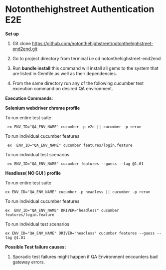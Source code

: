 # Notonthehighstreet Authentication E2E

**Set up**

1. Git clone https://github.com/notonthehighstreet/notonthehighstreet-end2end.git

2. Go to project directory from terminal i.e cd notonthehighstreet-end2end

3. Run **bundle install** this command will install all gems to the system that are listed in Gemfile as well as their dependencies.

4. From the same directory run any of the following cucumber test exceution command on desired QA environment.


**Execution Commands**: 

**Selenium  webdriver chrome profile**

To run entire test suite
    
     ex ENV_ID="QA_ENV_NAME" cucumber -p e2e || cucumber -p rerun
         
To run individual cucumber features   
 
     ex  ENV_ID="QA_ENV_NAME" cucumber features/login.feature
   
To run individual test scenarios

     ex ENV_ID="QA_ENV_NAME" cucumber features --guess --tag @1.01
   
   

**Headless( NO GUI ) profile**

To run entire test suite

    ex ENV_ID="QA_ENV_NAME" cucumber -p headless || cucumber -p rerun
            
To run individual cucumber features   
 
    ex  ENV_ID="QA_ENV_NAME" DRIVER="headless" cucumber features/login.feature
   
To run individual test scenarios

    ex ENV_ID="QA_ENV_NAME" DRIVER="headless" cucumber features --guess --tag @1.01
   
   
**Possible Test failure causes:**
   
   1. Sporadic test failures might happen if QA Environment encounters bad gateway errors. 
 